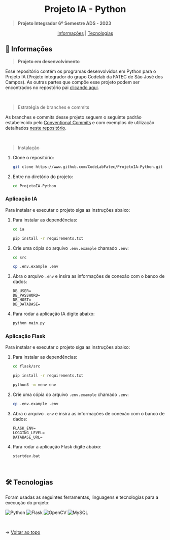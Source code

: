 <br id="topo">

<h1 align="center">Projeto IA - Python</h1>

> **Projeto Integrador 6º Semestre ADS - 2023**

<p align="center">
    <a href="#objetivo">Informações</a> |
    <a href="#tecnologias">Tecnologias</a>
</p>

<span id="objetivo">

## 🚀 Informações

> **Projeto em desenvolvimento**

Esse repositório contém os programas desenvolvidos em Python para o Projeto IA (Projeto integrador do grupo Codelab da FATEC de São José dos Campos). As outras partes que compõe esse projeto podem ser encontrados no repostório pai [clicando aqui](https://github.com/CodeLabFatec/ProjetoIA).

<br />

> Estratégia de branches e commits

As branches e commits desse projeto seguem o seguinte padrão estabelecido pelo [Conventional Commits](https://www.conventionalcommits.org/pt-br/v1.0.0/) e com exemplos de utilização detalhados [neste repositório](https://github.com/iuricode/padroes-de-commits).

<br>

> Instalação

1. Clone o repositório:
    ```bash
    git clone https://www.github.com/CodeLabFatec/ProjetoIA-Python.git
    ```

2. Entre no diretório do projeto:
    ```bash
    cd ProjetoIA-Python
    ```

### Aplicação IA


Para instalar e executar o projeto siga as instruções abaixo:


1. Para instalar as dependências:
    ```bash
    cd ia

    pip install -r requirements.txt
    ```
2. Crie uma cópia do arquivo `.env.example` chamado `.env`:
   ```bash
   cd src

   cp .env.example .env
   ```

3. Abra o arquivo `.env` e insira as informações de conexão com o banco de dados:
    ```plaintext
    DB_USER=
    DB_PASSWORD=
    DB_HOST=
    DB_DATABASE=
    ```

4. Para rodar a aplicação IA digite abaixo:
    ```bash
    python main.py
    ```

### Aplicação Flask

Para instalar e executar o projeto siga as instruções abaixo:

1. Para instalar as dependências:
    ```bash
    cd flask/src

    pip install -r requirements.txt
    
    python3 -m venv env
    ```

2. Crie uma cópia do arquivo `.env.example` chamado `.env`:
   ```bash
   cp .env.example .env
   ```

3. Abra o arquivo `.env` e insira as informações de conexão com o banco de dados:
    ```plaintext
    FLASK_ENV=
    LOGGING_LEVEL=
    DATABASE_URL=
    ```

4. Para rodar a aplicação Flask digite abaixo:
    ```bash
    startdev.bat
    ```

<br>

<span id="tecnologias">

## 🛠️ Tecnologias

Foram usadas as seguintes ferramentas, linguagens e tecnologias para a execução do projeto:

![Python](https://img.shields.io/badge/python-3670A0?style=for-the-badge&logo=python&logoColor=ffdd54)
![Flask](https://img.shields.io/badge/flask-%23000.svg?style=for-the-badge&logo=flask&logoColor=white)
![OpenCV](https://img.shields.io/badge/opencv-%23white.svg?style=for-the-badge&logo=opencv&logoColor=white)
![MySQL](https://img.shields.io/badge/MySQL-00000F?style=for-the-badge&logo=mysql&logoColor=white)

<br />

→ [Voltar ao topo](#topo)

<br>
